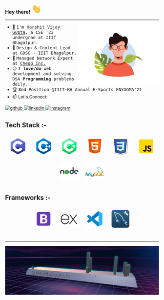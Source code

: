 ### Hey there! <img src="https://github.com/harshitvijaygupta/harshitvijaygupta/blob/main/Hi.gif?raw=true" width="32px">

<hr>

<img align="right" alt="GIF" height="200px" src="https://github.com/harshitvijaygupta/mysite/blob/main/img/pf-img.png"/>


- :school: <samp>I'm [Harshit Vijay Gupta](https://harshitvijaygupta.github.io/mysite/), a CSE '23 undergrad at IIIT Bhagalpur.</samp>
- 🚩 <samp>Design & Content Lead at GDSC - IIIT Bhagalpur.</samp>
- 👝 <samp>Managed Network Expert at [Chegg Inc.](https://www.cheggindia.com/)</samp>
- :neutral_face: <samp>I **love/do** web development and solving DSA **Programming** problems daily.</samp>
- 🏆 <samp> **3rd** Position @IIIT-BH Annual E-Sports ENYUGMA'21</samp>
- 📫 Let's Connect: 
 <a href="https://github.com/harshitvijaygupta" target="_blank">
<img src=https://img.shields.io/badge/github-%2324292e.svg?&style=for-the-badge&logo=github&logoColor=white alt=github style="margin-bottom: 5px;" />
</a>
<a href="https://linkedin.com/in/harshit-vijay-gupta/" target="_blank">
<img src=https://img.shields.io/badge/linkedin-%231E77B5.svg?&style=for-the-badge&logo=linkedin&logoColor=white alt=linkedin style="margin-bottom: 5px;" />
</a>
<a href="https://instagram.com/hvgupta17/" target="_blank">
<img src=https://img.shields.io/badge/instagram-%23000000.svg?&style=for-the-badge&logo=instagram&logoColor=darkpink alt=instagram style="margin-bottom: 5px;" />
</a> 

<br/>


## Tech Stack :-  
<div align="center">  
  <img style="margin: 10px" src="images/c.png" alt="C" height="60" />
  <img style="margin: 10px" src="images/c++.png" alt="C++" height="60" />
  <img style="margin: 10px" src="images/csharp.png" alt="C#" height="60" />
  <img style="margin: 10px" src="images/html5.png" alt="HTML" height="60" />
  <img style="margin: 10px" src="images/css3.png" alt="CSS" height="60" />
  <img style="margin: 10px" src="images/javascript.png" alt="JavaScript" height="60" />
  <img style="margin: 10px" src="images/nodejs.png" alt="NodeJS" height="60" />  
  <img style="margin: 10px" src="images/mysql.png" alt="MySQL" height="60" />
</div>

## Frameworks :-
<div align="center">
  <img style="margin: 10px" src="images/bootstrap.png" alt="Bootstrap" height="60" />
  <img style="margin: 10px" src="images/express.png" alt="Express" height="60" />
  <img style="margin: 10px" src="images/vscode.png" alt="VS Code" height="60" />
  <img style="margin: 10px" src="images/mysql-workbench.png" alt="MySQL Workbench" height="60" />
</div>

<br/>

<hr/>

<img align="center" src="https://github.com/harshitvijaygupta/harshitvijaygupta/blob/main/Screenshot%202022-05-09%20012502.jpg?raw=true" width="800">




 
